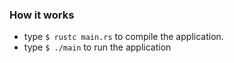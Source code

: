### How it works
- type `$ rustc main.rs` to compile the application.
- type `$ ./main` to run the application